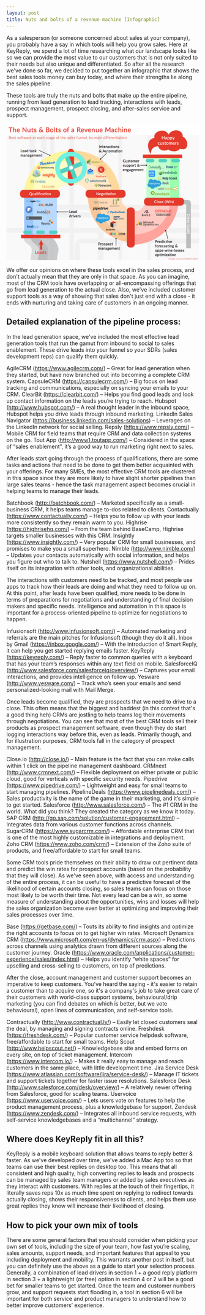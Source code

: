 ```yaml
---
layout: post
title: Nuts and bolts of a revenue machine [Infographic]
---
```

As a salesperson (or someone concerned about sales at your company), you probably have a say in which tools will help you grow sales. Here at KeyReply, we spend a lot of time researching what our landscape looks like so we can provide the most value to our customers that is not only suited to their needs but also unique and differentiated. So after all the research we've done so far, we decided to put together an infographic that shows the best sales tools money can buy today, and where their strengths lie along the sales pipeline.

These tools are truly the nuts and bolts that make up the entire pipeline, running from lead generation to lead tracking, interactions with leads, prospect management, prospect closing, and after-sales service and support.

![alt text](/blog/images/Rev_machine.png  "Best of the best sales tools available today - KeyReply") 


We offer our opinions on where these tools excel in the sales process, and don't actually mean that they are only in that space. As you can imagine, most of the CRM tools have overlapping or all-encompassing offerings that go from lead generation to the actual close. Also, we've included customer support tools as a way of showing that sales don't just end with a close - it ends with nurturing and taking care of customers in an ongoing manner.

## Detailed explanation of the pipeline process:

In the lead generation space, we've included the most effective lead generation tools that run the gamut from inbound to social to sales enablement. These drive leads into your funnel so your SDRs (sales development reps) can qualify them quickly.

AgileCRM (https://www.agilecrm.com/) – Great for lead generation when they started, but have now branched out into becoming a complete CRM system.
CapsuleCRM (https://capsulecrm.com/) – Big focus on lead tracking and communications, especially on syncing your emails to your CRM.
ClearBit (https://clearbit.com/) – Helps you find good leads and look up contact information on the leads you’re trying to reach.
Hubspot (http://www.hubspot.com/) – A real thought leader in the inbound space, Hubspot helps you drive leads through inbound marketing.
LinkedIn Sales Navigator (https://business.linkedin.com/sales-solutions) – Leverages on the LinkedIn network for social selling.
Repsly (https://www.repsly.com/) – Mobile CRM for field teams that require CRM and data collection systems on the go.
Tout App (http://www1.toutapp.com/) – Considered in the space of “sales enablement”, it’s a good way to run marketing right next to sales.

After leads start going through the process of qualifications, there are some tasks and actions that need to be done to get them better acquainted with your offerings. For many SMEs, the most effective CRM tools are clustered in this space since they are more likely to have slight shorter pipelines than large sales teams - hence the task management aspect becomes crucial in helping teams to manage their leads.

Batchbook (http://batchbook.com/) – Marketed specifically as a small-business CRM, it helps teams manage to-dos related to clients.
Contactually (https://www.contactually.com/) – Helps you to follow up with your leads more consistently so they remain warm to you.
Highrise (https://highrisehq.com/) – From the team behind BaseCamp, Highrise targets smaller businesses with this CRM.
Insightly (https://www.insightly.com/) – Very popular CRM for small businesses, and promises to make you a small superhero.
Nimble (http://www.nimble.com/) – Updates your contacts automatically with social information, and helps you figure out who to talk to.
Nutshell (https://www.nutshell.com/) – Prides itself on its integration with other tools, and organizational abilities.

The interactions with customers need to be tracked, and most people use apps to track how their leads are doing and what they need to follow up on. At this point, after leads have been qualified, more needs to be done in terms of preparations for negotiations and understanding of final decision makers and specific needs. Intelligence and automation in this space is important for a process-oriented pipeline to optimize for negotiations to happen.

Infusionsoft (http://www.infusionsoft.com/) – Automated marketing and referrals are the main pitches for Infusionsoft (though they do it all).
Inbox by Gmail (https://inbox.google.com/) – With the introduction of Smart Reply, it can help you get started replying emails faster.
KeyReply (https://keyreply.com/) – Reply faster to common queries with a keyboard that has your team’s responses within any text field on mobile.
SalesforceIQ (http://www.salesforce.com/salesforceiq/overview/) – Captures your email interactions, and provides intelligence on follow up.
Yesware (http://www.yesware.com/) – Track who’s seen your emails and send personalized-looking mail with Mail Merge.

Once leads become qualified, they are prospects that we need to drive to a close. This often means that the biggest and baddest (in this context that's a good thing heh) CRMs are jostling to help teams log their movements through negotiations. You can see that most of the best CRM tools sell their products as prospect management software, even though they do start logging interactions way before this, even as leads. Primarily though, and for illustration purposes, CRM tools fall in the category of prospect management.

Close.io (http://close.io/) – Main feature is the fact that you can make calls within 1 click on the pipeline management dashboard.
CRMnext (http://www.crmnext.com/) – Flexible deployment on either private or public cloud, good for verticals with specific security needs.
Pipedrive (https://www.pipedrive.com/) – Lightweight and easy for small teams to start managing pipelines.
PipelineDeals (https://www.pipelinedeals.com/) – Sales productivity is the name of the game in their marketing, and it’s simple to get started.
Salesforce (http://www.salesforce.com/) – The #1 CRM in the world. What did you think? They created the category as we know it today.
SAP CRM (http://go.sap.com/solution/customer-engagement.html) – Integrates data from various customer functions across channels.
SugarCRM (https://www.sugarcrm.com/) – Affordable enterprise CRM that is one of the most highly customizable in integrations and deployment. 
Zoho CRM (https://www.zoho.com/crm/) – Extension of the Zoho suite of products, and free/affordable to start for small teams.

Some CRM tools pride themselves on their ability to draw out pertinent data and predict the win rates for prospect accounts (based on the probability that they will close). As we've seen above, with access and understanding of the entire process, it can be useful to have a predictive forecast of the likelihood of certain accounts closing, so sales teams can focus on those most likely to be worth their time. Not every lead can be a win, so some measure of understanding about the opportunities, wins and losses will help the sales organization become even better at optimizing and improving their sales processes over time.

Base (https://getbase.com/) – Touts its ability to find insights and optimize the right accounts to focus on to get higher win rates.
Microsoft Dynamics CRM (https://www.microsoft.com/en-us/dynamics/crm.aspx) – Predictions across channels using analytics drawn from different sources along the customer journey.
Oracle (https://www.oracle.com/applications/customer-experience/sales/index.html) – Helps you identify “white spaces” for upselling and cross-selling to customers, on top of predictions. 

After the close, account management and customer support becomes an imperative to keep customers. You've heard the saying - it's easier to retain a customer than to acquire one, so it's a company's job to take great care of their customers with world-class support systems, behavioural/drip marketing (you can find debates on which is better, but we vote behavioural), open lines of communication, and self-service tools.

Contractually (http://www.contractual.ly/) – Easily let closed customers seal the deal, by managing and signing contracts online.
Freshdesk (https://freshdesk.com/) – Popular customer service helpdesk software, free/affordable to start for small teams.
Help Scout (http://www.helpscout.net/) – Knowledgebase site and embed forms on every site, on top of ticket management.
Intercom (https://www.intercom.io/) – Makes it really easy to manage and reach customers in the same place, with little development time.
Jira Service Desk (https://www.atlassian.com/software/jira/service-desk/) – Manage IT tickets and support tickets together for faster issue resolutions.
Salesforce Desk (http://www.salesforce.com/desk/overview/) – A relatively newer offering from Salesforce, good for scaling teams.
Uservoice (https://www.uservoice.com/) – Lets users vote on features to help the product management process, plus a knowledgebase for support.
Zendesk (https://www.zendesk.com/) – Integrates all inbound service requests, with self-service knowledgebases and a “multichannel” strategy.

## Where does KeyReply fit in all this?

KeyReply is a mobile keyboard solution that allows teams to reply better & faster. As we've developed over time, we've added a Mac App too so that teams can use their best replies on desktop too. This means that all consistent and high quality, high converting replies to leads and prospects can be managed by sales team managers or added by sales executives as they interact with customers. With replies at the touch of their fingertips, it literally saves reps 10x as much time spent on replying to redirect towards actually closing, shows their responsiveness to clients, and helps them use great replies they know will increase their likelihood of closing.

## How to pick your own mix of tools

There are some general factors that you should consider when picking your own set of tools, including the size of your team, how fast you’re scaling, sales amounts, support needs, and important features that appeal to you including deployment and mobility. This warrants another post in itself, but you can definitely use the above as a guide to start your selection process. Generally, a combination of lead drivers in section 1 + a good reply platform in section 3 + a lightweight (or free) option in section 4 or 2 will be a good bet for smaller teams to get started. Once the team and customer numbers grow, and support requests start flooding in, a tool in section 6 will be important for both service and product managers to understand how to better improve customers’ experience.
